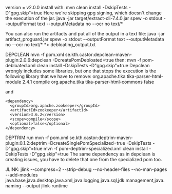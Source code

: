 version = v2.0.0
install with:
mvn clean install -DskipTests -D"gpg.skip"=true
Here we're skipping gpg signing, which doesn't change the execution of the jar.
java -jar target/extract-cli-7.4.0.jar spew -o stdout --outputFormat text --outputMetadata no --ocr no text/*

You can also run the artifacts and put all of the output in a text file:
java -jar artifact_proguard.jar spew -o stdout --outputFormat text --outputMetadata no --ocr no text/* *> debloating_output.txt

DEPCLEAN
mvn -f pom.xml se.kth.castor:depclean-maven-plugin:2.0.6:depclean -DcreatePomDebloated=true
then:
mvn -f pom-debloated.xml clean install -DskipTests -D"gpg.skip"=true
Depclean wrongly includes some libraries, but one that stops the execution is the following library that we have to remove:
    <dependency>
      <groupId>org.apache.tika</groupId>
      <artifactId>tika-parser-html-module</artifactId>
      <version>2.4.1</version>
      <scope>compile</scope>
      <exclusions>
        <exclusion>
          <groupId>org.apache.tika</groupId>
          <artifactId>tika-parser-html-commons</artifactId>
        </exclusion>
      </exclusions>
      <optional>false</optional>
    </dependency>

and

    <dependency>
      <groupId>org.apache.zookeeper</groupId>
      <artifactId>zookeeper</artifactId>
      <version>3.6.2</version>
      <scope>compile</scope>
      <optional>false</optional>
    </dependency>

DEPTRIM
run mvn -f pom.xml se.kth.castor:deptrim-maven-plugin:0.1.2:deptrim -DcreateSinglePomSpecialized=true -DskipTests -D"gpg.skip"=true
mvn -f pom-deptrim-specialized.xml clean install -DskipTests -D"gpg.skip"=true
The same dependency as in depclean is creating issues, you have to delete that one from the specialized pom too.

JLINK:
jlink --compress=2 --strip-debug --no-header-files --no-man-pages --add-modules java.base,java.desktop,java.xml,java.logging,java.sql,jdk.management,java.naming --output jlink-runtime



